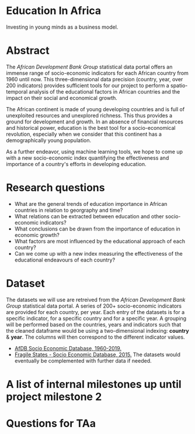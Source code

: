 # Education In Africa

Investing in young minds as a business model.

# Abstract
The *African Development Bank Group* statistical data portal offers an immense range of socio-economic indicators for each African country from 1960 until now. This three-dimensional data precision (country, year, over 200 indicators) provides sufficient tools for our project to perform a spatio-temporal analysis of the educational factors in African countries and the impact on their social and economical growth. 

The African continent is made of young developing countries and is full of unexploited resources and unexplored richness. This thus provides a ground for development and growth. In an absence of financial resources and historical power, education is the best tool for a socio-economical revolution, especially when we consider that this continent has a demographically young population. 

As a further endeavor, using machine learning tools, we hope to come up with a new socio-economic index quantifying the effectiveness and importance of a country's efforts in developing education.


# Research questions
* What are the general trends of education importance in African countries in relation to georgraphy and time?
* What relations can be extracted between education and other socio-economic indicators?
* What conclusions can be drawn from the importance of education in economic growth?
* What factors are most influenced by the educational approach of each country?
* Can we come up with a new index measuring the effectiveness of the educational endeavours of each country?

# Dataset
The datasets we will use are retreived from the *African Development Bank Group* statistical data portal. A series of 200+ socio-economic indicators are provided for each country, per year. Each entry of the datasets is for a specific indicator, for a specific country and for a specific year. A grouping will be performed based on the countries, years and indicators such that the cleaned dataframe would be using a two-dimensional indexing: **country** & **year**. The columns will then correspond to the different indicator values.
* [AfDB Socio Economic Database, 1960-2019.](https://data.humdata.org/dataset/afdb-socio-economic-database-1960-2019)
* [Fragile States - Socio Economic Database, 2015.](https://data.humdata.org/dataset/fragile-states-socio-economic-database-2015)
The datasets would eventually be complemented with further data if needed.

# A list of internal milestones up until project milestone 2


# Questions for TAa

